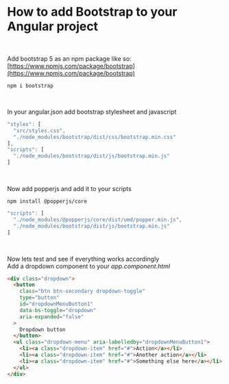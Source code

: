 # How to add Bootstrap to your Angular project

<br />

Add bootstrap 5 as an npm package like so: [https://www.npmjs.com/package/bootstrap](https://www.npmjs.com/package/bootstrap)

```
npm i bootstrap
```

<br />

In your angular.json add bootstrap stylesheet and javascript

```javascript
"styles": [
  "src/styles.css",
  "./node_modules/bootstrap/dist/css/bootstrap.min.css"
],
"scripts": [
  "./node_modules/bootstrap/dist/js/bootstrap.min.js"
]
```

<br />

Now add popperjs and add it to your scripts

```
npm install @popperjs/core
```

```javascript
"scripts": [
  "./node_modules/@popperjs/core/dist/umd/popper.min.js",
  "./node_modules/bootstrap/dist/js/bootstrap.min.js"
]
```

<br />

Now lets test and see if everything works accordingly  
Add a dropdown component to your _app.component.html_

```html
<div class="dropdown">
  <button
    class="btn btn-secondary dropdown-toggle"
    type="button"
    id="dropdownMenuButton1"
    data-bs-toggle="dropdown"
    aria-expanded="false"
  >
    Dropdown button
  </button>
  <ul class="dropdown-menu" aria-labelledby="dropdownMenuButton1">
    <li><a class="dropdown-item" href="#">Action</a></li>
    <li><a class="dropdown-item" href="#">Another action</a></li>
    <li><a class="dropdown-item" href="#">Something else here</a></li>
  </ul>
</div>
```

<br />
